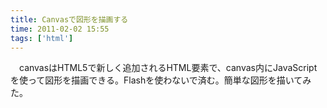 ```yaml
---
title: Canvasで図形を描画する
time: 2011-02-02 15:55
tags: ['html']
---
```


　canvasはHTML5で新しく追加されるHTML要素で、canvas内にJavaScriptを使って図形を描画できる。Flashを使わないで済む。簡単な図形を描いてみた。

<script src="http://gmodules.com/ig/ifr?url=http://gimite.net/rails/iframe_gadget/xml%3Fscrolling%3Dtrue%26url%3Dhttp://jsdo.it/blogparts/Qftd%255C&amp;synd=open&amp;w=465&amp;h=555&amp;title=&amp;border=%23ffffff%7C3px%2C1px+solid+%23999999&amp;output=js"></script>
